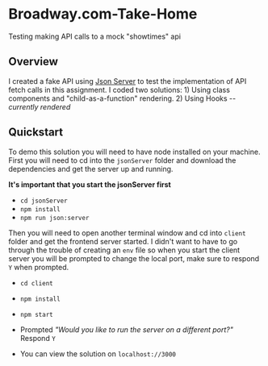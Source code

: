 # Broadway.com-Take-Home
Testing making API calls to a mock "showtimes" api

## Overview

I created a fake API using [Json Server](https://github.com/typicode/json-server) to test the implementation of API fetch calls in this assignment. I coded two solutions: 1) Using class components and "child-as-a-function" rendering. 2) Using Hooks -- *currently rendered*

## Quickstart

To demo this solution you will need to have node installed on your machine. First you will need to cd into the `jsonServer` folder and download the dependencies and get the server up and running. 

**It's important that you start the jsonServer first**

- `cd jsonServer`
- `npm install`
- `npm run json:server`

Then you will need to open another terminal window and cd into `client` folder and get the frontend server started. I didn't want to have to go through the trouble of creating an `env` file so when you start the client server you will be prompted to change the local port, make sure to respond `Y` when prompted.

- `cd client`
- `npm install`
- `npm start`
- Prompted *"Would you like to run the server on a different port?"* Respond `Y`

- You can view the solution on `localhost://3000`
